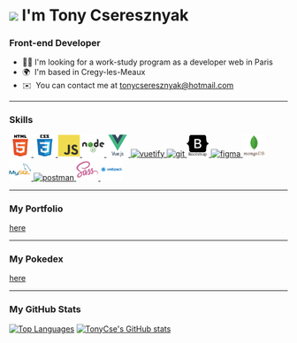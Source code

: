 #  <img src="https://media.giphy.com/media/M9gbBd9nbDrOTu1Mqx/giphy.gif" width="100"/>  I'm Tony Cseresznyak

### Front-end Developer
* 🤝🏻  I'm looking for a work-study program as a developer web in Paris
* 🌍  I'm based in Cregy-les-Meaux
* ✉️  You can contact me at [tonycseresznyak@hotmail.com](mailto:tonycseresznyak@hotmail.com)

-------------

### Skills
<p align="left">
</p>
<p align="left">  
  <a href="https://www.w3.org/html/" target="_blank" rel="noreferrer"> 
    <img src="https://raw.githubusercontent.com/devicons/devicon/master/icons/html5/html5-original-wordmark.svg" alt="html5" width="40" height="40"/> 
  </a> 
  <a href="https://www.w3schools.com/css/" target="_blank" rel="noreferrer"> 
    <img src="https://raw.githubusercontent.com/devicons/devicon/master/icons/css3/css3-original-wordmark.svg" alt="css3" width="40" height="40"/> 
  </a>
  <a href="https://developer.mozilla.org/en-US/docs/Web/JavaScript" target="_blank" rel="noreferrer"> 
    <img src="https://raw.githubusercontent.com/devicons/devicon/master/icons/javascript/javascript-original.svg" alt="javascript" width="40" height="40"/> 
  </a>
  <a href="https://nodejs.org" target="_blank" rel="noreferrer"> 
    <img src="https://raw.githubusercontent.com/devicons/devicon/master/icons/nodejs/nodejs-original-wordmark.svg" alt="nodejs" width="40" height="40"/>
  </a>
  <a href="https://vuejs.org/" target="_blank" rel="noreferrer"> 
    <img src="https://raw.githubusercontent.com/devicons/devicon/master/icons/vuejs/vuejs-original-wordmark.svg" alt="vuejs" width="40" height="40"/> 
  </a> 
  <a href="https://vuetifyjs.com/en/" target="_blank" rel="noreferrer"> 
    <img src="https://bestofjs.org/logos/vuetify.svg" alt="vuetify" width="40" height="40"/> 
  </a> 
  <a href="https://git-scm.com/" target="_blank" rel="noreferrer"> 
    <img src="https://www.vectorlogo.zone/logos/git-scm/git-scm-icon.svg" alt="git" width="40" height="40"/> 
  </a> 
  <a href="https://getbootstrap.com" target="_blank" rel="noreferrer"> 
    <img src="https://raw.githubusercontent.com/devicons/devicon/master/icons/bootstrap/bootstrap-plain-wordmark.svg" alt="bootstrap" width="40" height="40"/> 
  </a> 
  <a href="https://www.figma.com/" target="_blank" rel="noreferrer">
    <img src="https://www.vectorlogo.zone/logos/figma/figma-icon.svg" alt="figma" width="40" height="40"/> 
  </a>
  <a href="https://www.mongodb.com/" target="_blank" rel="noreferrer"> 
    <img src="https://raw.githubusercontent.com/devicons/devicon/master/icons/mongodb/mongodb-original-wordmark.svg" alt="mongodb" width="40" height="40"/> 
  </a> 
  <a href="https://www.mysql.com/" target="_blank" rel="noreferrer"> 
    <img src="https://raw.githubusercontent.com/devicons/devicon/master/icons/mysql/mysql-original-wordmark.svg" alt="mysql" width="40" height="40"/> 
  </a> 
  <a href="https://postman.com" target="_blank" rel="noreferrer">
    <img src="https://www.vectorlogo.zone/logos/getpostman/getpostman-icon.svg" alt="postman" width="40" height="40"/> 
  </a> 
  <a href="https://sass-lang.com" target="_blank" rel="noreferrer"> 
    <img src="https://raw.githubusercontent.com/devicons/devicon/master/icons/sass/sass-original.svg" alt="sass" width="40" height="40"/>
  </a> 
  <a href="https://webpack.js.org" target="_blank" rel="noreferrer"> 
    <img src="https://raw.githubusercontent.com/devicons/devicon/d00d0969292a6569d45b06d3f350f463a0107b0d/icons/webpack/webpack-original-wordmark.svg" alt="webpack" width="40" height="40"/> 
  </a> 
</p>

-------------
  ### My Portfolio

  
  <a href="https://tony-cseresznyak.vercel.app/" target="_blank" rel="noreferrer"> 
   here
  </a> 
  
-------------
  ### My Pokedex

  
  <a href="https://pokedex-tony-cseresznyak.vercel.app/" target="_blank" rel="noreferrer"> 
   here
  </a> 

-------------

### <b>My GitHub Stats</b>

<a align="right" href="https://github.com/TonyCse"><img src="https://github-readme-stats.vercel.app/api/top-langs/?username=TonyCse&langs_count=10&title_color=a855f7&text_color=22c55e&icon_color=a855f7&bg_color=1c1917&hide_border=true&locale=en&custom_title=Top%20%Languages" alt="Top Languages" /></a>
<a align="left" href="http://www.github.com/TonyCse"><img src="https://github-readme-stats.vercel.app/api?username=TonyCse&show_icons=true&hide=&count_private=true&title_color=a855f7&text_color=22c55e&icon_color=a855f7&bg_color=1c1917&hide_border=true&show_icons=true" alt="TonyCse's GitHub stats" /></a> 
